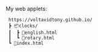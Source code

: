 My web applets:

```
 https://voltavidtony.github.io/
 ┣ 📦clocks/
 ┃  ┣ 📜english.html
 ┃  ┗ 📜rotary.html
 ┗ 📜index.html
 ```
